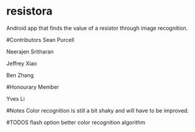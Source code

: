 # resistora

Android app that finds the value of a resistor through image recognition. 

#Contributors
Sean Purcell

Neerajen Sritharan

Jeffrey Xiao 

Ben Zhang

#Honourary Member

Yves Li

#Notes
Color recognition is still a bit shaky and will have to be improved. 

#TODOS
flash option
better color recognition algorithm
